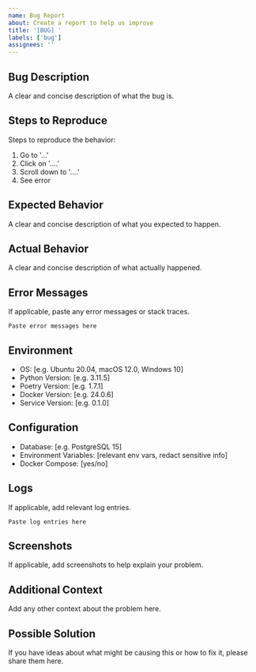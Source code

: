 ```yaml
---
name: Bug Report
about: Create a report to help us improve
title: '[BUG] '
labels: ['bug']
assignees: ''
---
```


## Bug Description
A clear and concise description of what the bug is.

## Steps to Reproduce
Steps to reproduce the behavior:
1. Go to '...'
2. Click on '....'
3. Scroll down to '....'
4. See error

## Expected Behavior
A clear and concise description of what you expected to happen.

## Actual Behavior
A clear and concise description of what actually happened.

## Error Messages
If applicable, paste any error messages or stack traces.

```
Paste error messages here
```

## Environment
- OS: [e.g. Ubuntu 20.04, macOS 12.0, Windows 10]
- Python Version: [e.g. 3.11.5]
- Poetry Version: [e.g. 1.7.1]
- Docker Version: [e.g. 24.0.6]
- Service Version: [e.g. 0.1.0]

## Configuration
- Database: [e.g. PostgreSQL 15]
- Environment Variables: [relevant env vars, redact sensitive info]
- Docker Compose: [yes/no]

## Logs
If applicable, add relevant log entries.

```
Paste log entries here
```

## Screenshots
If applicable, add screenshots to help explain your problem.

## Additional Context
Add any other context about the problem here.

## Possible Solution
If you have ideas about what might be causing this or how to fix it, please share them here.